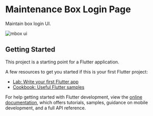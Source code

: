 # Maintenance Box Login Page
Maintain box login UI.

![mbox ui](https://github.com/almosrof120/flutter_signup_page/assets/65063391/400e5586-0d5a-4d63-bd8c-c102ea9b2367)


## Getting Started

This project is a starting point for a Flutter application.

A few resources to get you started if this is your first Flutter project:

- [Lab: Write your first Flutter app](https://docs.flutter.dev/get-started/codelab)
- [Cookbook: Useful Flutter samples](https://docs.flutter.dev/cookbook)

For help getting started with Flutter development, view the
[online documentation](https://docs.flutter.dev/), which offers tutorials,
samples, guidance on mobile development, and a full API reference.
